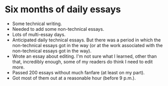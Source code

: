 Six months of daily essays
==========================

* Some technical writing.
* Needed to add some non-technical essays.
* Lots of multi-essay days.
* Anticipated daily technical essays.  But there was a period in which the
  non-technical essays got in the way (or at the work associated with the
  non-technical essays got in the way).
* Wrote an essay about editing.  I'm not sure what I learned, other than that,
  incredibly enough, some of my readers do think I need to edit more.
* Passed 200 essays without much fanfare (at least on my part).
* Got most of them out at a reasonable hour (before 9 p.m.).
